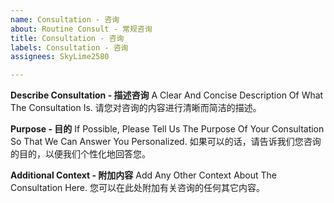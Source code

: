 ```yaml
---
name: Consultation - 咨询
about: Routine Consult - 常规咨询
title: Consultation - 咨询
labels: Consultation - 咨询
assignees: SkyLime2580

---
```


**Describe Consultation - 描述咨询**
A Clear And Concise Description Of What The Consultation Is.
请您对咨询的内容进行清晰而简洁的描述。

**Purpose - 目的**
If Possible, Please Tell Us The Purpose Of Your Consultation So That We Can Answer You Personalized.
如果可以的话，请告诉我们您咨询的目的，以便我们个性化地回答您。

**Additional Context - 附加内容**
Add Any Other Context About The Consultation Here.
您可以在此处附加有关咨询的任何其它内容。
